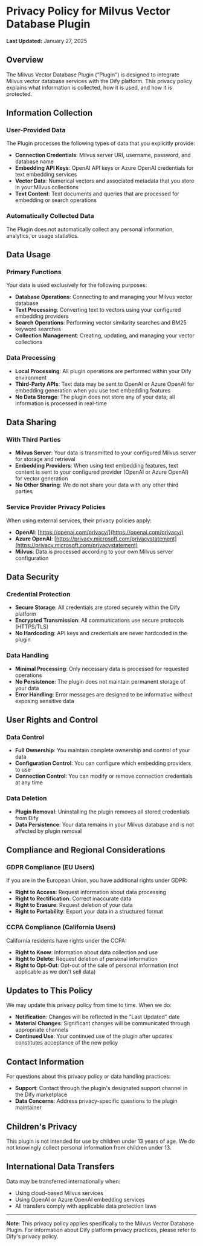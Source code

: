 # Privacy Policy for Milvus Vector Database Plugin

**Last Updated:** January 27, 2025

## Overview

The Milvus Vector Database Plugin ("Plugin") is designed to integrate Milvus vector database services with the Dify platform. This privacy policy explains what information is collected, how it is used, and how it is protected.

## Information Collection

### User-Provided Data

The Plugin processes the following types of data that you explicitly provide:

- **Connection Credentials**: Milvus server URI, username, password, and database name
- **Embedding API Keys**: OpenAI API keys or Azure OpenAI credentials for text embedding services
- **Vector Data**: Numerical vectors and associated metadata that you store in your Milvus collections
- **Text Content**: Text documents and queries that are processed for embedding or search operations

### Automatically Collected Data

The Plugin does not automatically collect any personal information, analytics, or usage statistics.

## Data Usage

### Primary Functions

Your data is used exclusively for the following purposes:

- **Database Operations**: Connecting to and managing your Milvus vector database
- **Text Processing**: Converting text to vectors using your configured embedding providers
- **Search Operations**: Performing vector similarity searches and BM25 keyword searches
- **Collection Management**: Creating, updating, and managing your vector collections

### Data Processing

- **Local Processing**: All plugin operations are performed within your Dify environment
- **Third-Party APIs**: Text data may be sent to OpenAI or Azure OpenAI for embedding generation when you use text embedding features
- **No Data Storage**: The plugin does not store any of your data; all information is processed in real-time

## Data Sharing

### With Third Parties

- **Milvus Server**: Your data is transmitted to your configured Milvus server for storage and retrieval
- **Embedding Providers**: When using text embedding features, text content is sent to your configured provider (OpenAI or Azure OpenAI) for vector generation
- **No Other Sharing**: We do not share your data with any other third parties

### Service Provider Privacy Policies

When using external services, their privacy policies apply:
- **OpenAI**: [https://openai.com/privacy/](https://openai.com/privacy/)
- **Azure OpenAI**: [https://privacy.microsoft.com/privacystatement](https://privacy.microsoft.com/privacystatement)
- **Milvus**: Data is processed according to your own Milvus server configuration

## Data Security

### Credential Protection

- **Secure Storage**: All credentials are stored securely within the Dify platform
- **Encrypted Transmission**: All communications use secure protocols (HTTPS/TLS)
- **No Hardcoding**: API keys and credentials are never hardcoded in the plugin

### Data Handling

- **Minimal Processing**: Only necessary data is processed for requested operations
- **No Persistence**: The plugin does not maintain permanent storage of your data
- **Error Handling**: Error messages are designed to be informative without exposing sensitive data

## User Rights and Control

### Data Control

- **Full Ownership**: You maintain complete ownership and control of your data
- **Configuration Control**: You can configure which embedding providers to use
- **Connection Control**: You can modify or remove connection credentials at any time

### Data Deletion

- **Plugin Removal**: Uninstalling the plugin removes all stored credentials from Dify
- **Data Persistence**: Your data remains in your Milvus database and is not affected by plugin removal

## Compliance and Regional Considerations

### GDPR Compliance (EU Users)

If you are in the European Union, you have additional rights under GDPR:
- **Right to Access**: Request information about data processing
- **Right to Rectification**: Correct inaccurate data
- **Right to Erasure**: Request deletion of your data
- **Right to Portability**: Export your data in a structured format

### CCPA Compliance (California Users)

California residents have rights under the CCPA:
- **Right to Know**: Information about data collection and use
- **Right to Delete**: Request deletion of personal information
- **Right to Opt-Out**: Opt-out of the sale of personal information (not applicable as we don't sell data)

## Updates to This Policy

We may update this privacy policy from time to time. When we do:
- **Notification**: Changes will be reflected in the "Last Updated" date
- **Material Changes**: Significant changes will be communicated through appropriate channels
- **Continued Use**: Your continued use of the plugin after updates constitutes acceptance of the new policy

## Contact Information

For questions about this privacy policy or data handling practices:

- **Support**: Contact through the plugin's designated support channel in the Dify marketplace
- **Data Concerns**: Address privacy-specific questions to the plugin maintainer

## Children's Privacy

This plugin is not intended for use by children under 13 years of age. We do not knowingly collect personal information from children under 13.

## International Data Transfers

Data may be transferred internationally when:
- Using cloud-based Milvus services
- Using OpenAI or Azure OpenAI embedding services
- All transfers comply with applicable data protection laws

---

**Note**: This privacy policy applies specifically to the Milvus Vector Database Plugin. For information about Dify platform privacy practices, please refer to Dify's privacy policy.
